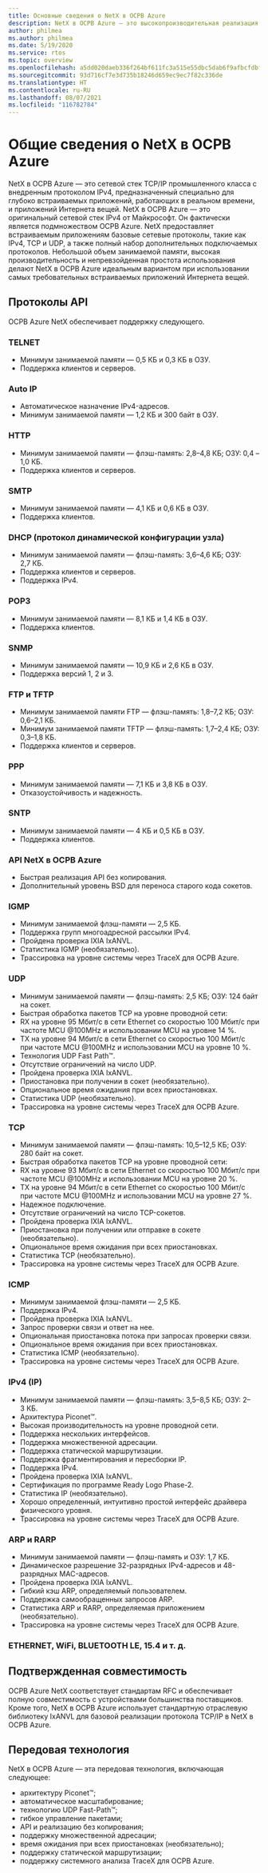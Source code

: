 ```yaml
---
title: Основные сведения о NetX в ОСРВ Azure
description: NetX в ОСРВ Azure — это высокопроизводительная реализация стандартов протокола TCP/IP, полностью интегрированная с ThreadX в ОСРВ Azure и доступная для всех поддерживаемых процессоров.
author: philmea
ms.author: philmea
ms.date: 5/19/2020
ms.service: rtos
ms.topic: overview
ms.openlocfilehash: a5dd020daeb336f264bf611fc3a515e55dbc5dab6f9afbcfdbf3733baa66de26
ms.sourcegitcommit: 93d716cf7e3d735b18246d659ec9ec7f82c336de
ms.translationtype: HT
ms.contentlocale: ru-RU
ms.lasthandoff: 08/07/2021
ms.locfileid: "116782784"
---
```

# <a name="overview-of-azure-rtos-netx"></a>Общие сведения о NetX в ОСРВ Azure

NetX в ОСРВ Azure — это сетевой стек TCP/IP промышленного класса с внедренным протоколом IPv4, предназначенный специально для глубоко встраиваемых приложений, работающих в реальном времени, и приложений Интернета вещей. NetX в ОСРВ Azure — это оригинальный сетевой стек IPv4 от Майкрософт. Он фактически является подмножеством ОСРВ Azure. NetX предоставляет встраиваемым приложениям базовые сетевые протоколы, такие как IPv4, TCP и UDP, а также полный набор дополнительных подключаемых протоколов. Небольшой объем занимаемой памяти, высокая производительность и непревзойденная простота использования делают NetX в ОСРВ Azure идеальным вариантом при использовании самых требовательных встраиваемых приложений Интернета вещей.

## <a name="api-protocols"></a>Протоколы API
ОСРВ Azure NetX обеспечивает поддержку следующего.

### <a name="telnet"></a>TELNET

* Минимум занимаемой памяти — 0,5 КБ и 0,3 КБ в ОЗУ.
* Поддержка клиентов и серверов.

### <a name="auto-ip"></a>Auto IP

* Автоматическое назначение IPv4-адресов.
* Минимум занимаемой памяти — 1,2 КБ и 300 байт в ОЗУ.

### <a name="http---hypertext-transfer-protocolhttp"></a>HTTP

* Минимум занимаемой памяти — флэш-память: 2,8–4,8 КБ; ОЗУ: 0,4 –1,0 КБ.
* Поддержка клиентов и серверов.

### <a name="smtp---simple-mail-transfer-protocol-smtp"></a>SMTP

* Минимум занимаемой памяти — 4,1 КБ и 0,6 КБ в ОЗУ.
* Поддержка клиентов.

### <a name="dhcp---dynamic-host-configuration-protocol-dhcp"></a>DHCP (протокол динамической конфигурации узла)

* Минимум занимаемой памяти — флэш-память: 3,6–4,6 КБ; ОЗУ: 2,7 КБ.
* Поддержка клиентов и серверов.
* Поддержка IPv4.

### <a name="p0p3---post-office-protocol-version-3-pop3"></a>POP3

* Минимум занимаемой памяти — 8,1 КБ и 1,4 КБ в ОЗУ.
* Поддержка клиентов.

### <a name="snmp---simple-network-management-protocol-snmp"></a>SNMP

* Минимум занимаемой памяти — 10,9 КБ и 2,6 КБ в ОЗУ.
* Поддержка версий 1, 2 и 3.

### <a name="ftp-tftp---file-transfer-protocol-ftp-trivial-file-transfer-protocol-tftp"></a>FTP и TFTP

* Минимум занимаемой памяти FTP — флэш-память: 1,8–7,2 КБ; ОЗУ: 0,6–2,1 КБ.
* Минимум занимаемой памяти TFTP — флэш-память: 1,7–2,4 КБ; ОЗУ: 0,3–1,8 КБ.
* Поддержка клиентов и серверов.

### <a name="ppp---polnt-to-point-protocol-ppp"></a>PPP

* Минимум занимаемой памяти — 7,1 КБ и 3,8 КБ в ОЗУ.
* Отказоустойчивость и надежность.

### <a name="sntp---simple-network-time-protocol-sntp"></a>SNTP

* Минимум занимаемой памяти — 4 КБ и 0,5 КБ в ОЗУ.
* Поддержка клиентов.

### <a name="azure-rtos-netx-api"></a>API NetX в ОСРВ Azure

* Быстрая реализация API без копирования.
* Дополнительный уровень BSD для переноса старого кода сокетов.

### <a name="igmp---internet-group-management-protocol-igmp"></a>IGMP

* Минимум занимаемой флэш-памяти — 2,5 КБ.
* Поддержка групп многоадресной рассылки IPv4.
* Пройдена проверка IXIA IxANVL.
* Статистика IGMP (необязательно).
* Трассировка на уровне системы через TraceX для ОСРВ Azure.

### <a name="udp---user-datagram-protocol-udp"></a>UDP

* Минимум занимаемой памяти — флэш-память: 2,5 КБ; ОЗУ: 124 байт на сокет.
* Быстрая обработка пакетов TCP на уровне проводной сети:
* RX на уровне 95 Мбит/с в сети Ethernet со скоростью 100 Мбит/с при частоте MCU @100MHz и использовании MCU на уровне 14 %.
* TX на уровне 94 Мбит/с в сети Ethernet со скоростью 100 Мбит/с при частоте MCU @100MHz и использовании MCU на уровне 10 %.
* Технология UDP Fast Path™.
* Отсутствие ограничений на число UDP.
* Пройдена проверка IXIA IxANVL.
* Приостановка при получении в сокет (необязательно).
* Опциональное время ожидания при всех приостановках.
* Статистика UDP (необязательно).
* Трассировка на уровне системы через TraceX для ОСРВ Azure.

### <a name="tcp---transmission-control-protocol-tcp"></a>TCP

* Минимум занимаемой памяти — флэш-память: 10,5–12,5 КБ; ОЗУ: 280 байт на сокет.
* Быстрая обработка пакетов TCP на уровне проводной сети:
* RX на уровне 93 Мбит/с в сети Ethernet со скоростью 100 Мбит/с при частоте MCU @100MHz и использовании MCU на уровне 20 %.
* TX на уровне 94 Мбит/с в сети Ethernet со скоростью 100 Мбит/с при частоте MCU @100MHz и использовании MCU на уровне 27 %.
* Надежное подключение.
* Отсутствие ограничений на число TCP-сокетов.
* Пройдена проверка IXIA IxANVL.
* Приостановка при получении или отправке в сокете (необязательно).
* Опциональное время ожидания при всех приостановках.
* Статистика TCP (необязательно).
* Трассировка на уровне системы через TraceX для ОСРВ Azure.

### <a name="icmp---internet-control-message-protocol-icmp"></a>ICMP

* Минимум занимаемой флэш-памяти — 2,5 КБ.
* Поддержка IPv4.
* Пройдена проверка IXIA IxANVL.
* Запрос проверки связи и ответ на нее.
* Опциональная приостановка потока при запросах проверки связи.
* Опциональное время ожидания при всех приостановках.
* Статистика ICMP (необязательно).
* Трассировка на уровне системы через TraceX для ОСРВ Azure.

### <a name="ipv4---internet-protocol-ip"></a>IPv4 (IP)

* Минимум занимаемой памяти — флэш-память: 3,5–8,5 КБ; ОЗУ: 2–3 КБ.
* Архитектура Piconet™.
* Высокая производительность на уровне проводной сети.
* Поддержка нескольких интерфейсов.
* Поддержка множественной адресации.
* Поддержка статической маршрутизации.
* Поддержка фрагментирования и пересборки IP.
* Поддержка IPv4.
* Пройдена проверка IXIA IxANVL.
* Сертификация по программе Ready Logo Phase-2.
* Статистика IP (необязательно).
* Хорошо определенный, интуитивно простой интерфейс драйвера физического уровня.
* Трассировка на уровне системы через TraceX для ОСРВ Azure.

### <a name="arprarp---address-resolution-protocol-arp-reverse-address-resolution-protocol-rarp"></a>ARP и RARP

* Минимум занимаемой памяти — флэш-память и ОЗУ: 1,7 КБ.
* Динамическое разрешение 32-разрядных IPv4-адресов и 48-разрядных MAC-адресов.
* Пройдена проверка IXIA IxANVL.
* Гибкий кэш ARP, определяемый пользователем.
* Поддержка самообращенных запросов ARP.
* Статистика ARP и RARP, определяемая приложением (необязательно).
* Трассировка на уровне системы через TraceX для ОСРВ Azure.

### <a name="ethernet-wifi-bluetooth-le-154-etc"></a>ETHERNET, WiFi, BLUETOOTH LE, 15.4 и т. д.

## <a name="interoperability-verification"></a>Подтвержденная совместимость

ОСРВ Azure NetX соответствует стандартам RFC и обеспечивает полную совместимость с устройствами большинства поставщиков. Кроме того, NetX в ОСРВ Azure использует стандартную отраслевую библиотеку IxANVL для базовой реализации протокола TCP/IP в NetX в ОСРВ Azure.

## <a name="advanced-technology"></a>Передовая технология

NetX в ОСРВ Azure — эта передовая технология, включающая следующее:
* архитектуру Piconet™;
* автоматическое масштабирование;
* технологию UDP Fast-Path™;
* гибкое управление пакетами;
* API и реализацию без копирования;
* поддержку множественной адресации;
* время ожидания при всех приостановках (необязательно);
* поддержку статической маршрутизации;
* поддержку системного анализа TraceX для ОСРВ Azure.
